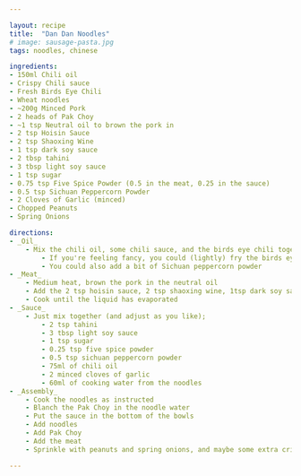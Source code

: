 ```yaml
---

layout: recipe
title:  "Dan Dan Noodles"
# image: sausage-pasta.jpg
tags: noodles, chinese

ingredients:
- 150ml Chili oil
- Crispy Chili sauce
- Fresh Birds Eye Chili
- Wheat noodles
- ~200g Minced Pork
- 2 heads of Pak Choy
- ~1 tsp Neutral oil to brown the pork in
- 2 tsp Hoisin Sauce
- 2 tsp Shaoxing Wine
- 1 tsp dark soy sauce
- 2 tbsp tahini
- 3 tbsp light soy sauce
- 1 tsp sugar
- 0.75 tsp Five Spice Powder (0.5 in the meat, 0.25 in the sauce)
- 0.5 tsp Sichuan Peppercorn Powder
- 2 Cloves of Garlic (minced)
- Chopped Peanuts
- Spring Onions

directions:
- _Oil_
    - Mix the chili oil, some chili sauce, and the birds eye chili together.
        - If you're feeling fancy, you could (lightly) fry the birds eye chili in the oil first
        - You could also add a bit of Sichuan peppercorn powder
- _Meat_
    - Medium heat, brown the pork in the neutral oil
    - Add the 2 tsp hoisin sauce, 2 tsp shaoxing wine, 1tsp dark soy sauce, and 0.5tsp of the five spice powder
    - Cook until the liquid has evaporated
- _Sauce_
    - Just mix together (and adjust as you like);
        - 2 tsp tahini
        - 3 tbsp light soy sauce
        - 1 tsp sugar
        - 0.25 tsp five spice powder
        - 0.5 tsp sichuan peppercorn powder
        - 75ml of chili oil
        - 2 minced cloves of garlic
        - 60ml of cooking water from the noodles
- _Assembly_
    - Cook the noodles as instructed
    - Blanch the Pak Choy in the noodle water
    - Put the sauce in the bottom of the bowls
    - Add noodles
    - Add Pak Choy
    - Add the meat
    - Sprinkle with peanuts and spring onions, and maybe some extra crispy chili sauce

---
```

